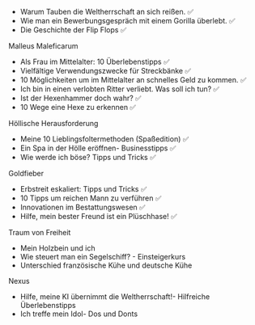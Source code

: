 - Warum Tauben die Weltherrschaft an sich reißen. ✅
- Wie man ein Bewerbungsgespräch mit einem Gorilla überlebt. ✅
- Die Geschichte der Flip Flops ✅

Malleus Maleficarum

- Als Frau im Mittelalter: 10 Überlebenstipps ✅
- Vielfältige Verwendungszwecke für Streckbänke ✅
- 10 Möglichkeiten um im Mittelalter an schnelles Geld zu kommen. ✅
- Ich bin in einen verlobten Ritter verliebt. Was soll ich tun? ✅
- Ist der Hexenhammer doch wahr? ✅
- 10 Wege eine Hexe zu erkennen ✅

Höllische Herausforderung

- Meine 10 Lieblingsfoltermethoden (Spaßedition) ✅
- Ein Spa in der Hölle eröffnen- Businesstipps ✅
- Wie werde ich böse? Tipps und Tricks ✅

Goldfieber

- Erbstreit eskaliert: Tipps und Tricks ✅
- 10 Tipps um reichen Mann zu verführen ✅
- Innovationen im Bestattungswesen ✅
- Hilfe, mein bester Freund ist ein Plüschhase! ✅

Traum von Freiheit

- Mein Holzbein und ich
- Wie steuert man ein Segelschiff? - Einsteigerkurs
- Unterschied französische Kühe und deutsche Kühe

Nexus

- Hilfe, meine KI übernimmt die Weltherrschaft!- Hilfreiche Überlebenstipps
- Ich treffe mein Idol- Dos und Donts
